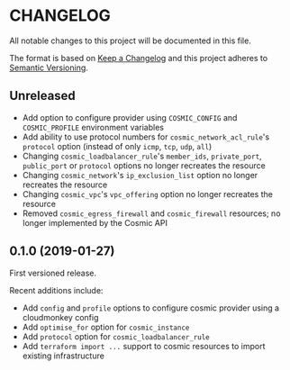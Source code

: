 # CHANGELOG

All notable changes to this project will be documented in this file.

The format is based on [Keep a Changelog](http://keepachangelog.com/) and this project adheres to [Semantic Versioning](http://semver.org/).

## Unreleased

- Add option to configure provider using `COSMIC_CONFIG` and `COSMIC_PROFILE` environment variables
- Add ability to use protocol numbers for `cosmic_network_acl_rule`'s `protocol` option (instead of only `icmp`, `tcp`, `udp`, `all`)
- Changing `cosmic_loadbalancer_rule`'s `member_ids`, `private_port`, `public_port` or `protocol` options no longer recreates the resource
- Changing `cosmic_network`'s `ip_exclusion_list` option no longer recreates the resource
- Changing `cosmic_vpc`'s `vpc_offering` option no longer recreates the resource
- Removed `cosmic_egress_firewall` and `cosmic_firewall` resources; no longer implemented by the Cosmic API

## 0.1.0 (2019-01-27)

First versioned release.

Recent additions include:

- Add `config` and `profile` options to configure cosmic provider using a cloudmonkey config
- Add `optimise_for` option for `cosmic_instance`
- Add `protocol` option for `cosmic_loadbalancer_rule`
- Add `terraform import ...` support to cosmic resources to import existing infrastructure

